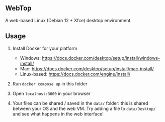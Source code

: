 ## WebTop

A web-based Linux (Debian 12 + Xfce) desktop environment.

## Usage

1. Install Docker for your platform
      - Windows: https://docs.docker.com/desktop/setup/install/windows-install/
      - Mac: https://docs.docker.com/desktop/setup/install/mac-install/  
      - Linux-based: https://docs.docker.com/engine/install/

2. Run `docker compose up` in this folder

3. Open `localhost:3000` in your browser

4. Your files can be shared / saved in the `data/` folder: this is shared between your OS and the web VM. Try adding a file to `data/Desktop/` and see what happens in the web interface!